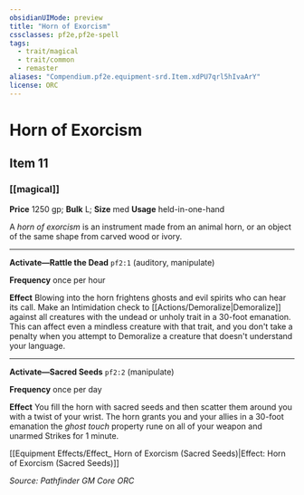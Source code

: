 ```yaml
---
obsidianUIMode: preview
title: "Horn of Exorcism"
cssclasses: pf2e,pf2e-spell
tags:
  - trait/magical
  - trait/common
  - remaster
aliases: "Compendium.pf2e.equipment-srd.Item.xdPU7qrl5hIvaArY"
license: ORC
---
```

# Horn of Exorcism
## Item 11
### [[magical]]


**Price** 1250 gp; 
**Bulk** L; **Size** med
**Usage** held-in-one-hand

A _horn of exorcism_ is an instrument made from an animal horn, or an object of the same shape from carved wood or ivory.

* * *

**Activate—Rattle the Dead** `pf2:1` (auditory, manipulate)

**Frequency** once per hour

**Effect** Blowing into the horn frightens ghosts and evil spirits who can hear its call. Make an Intimidation check to [[Actions/Demoralize|Demoralize]] against all creatures with the undead or unholy trait in a 30-foot emanation. This can affect even a mindless creature with that trait, and you don't take a penalty when you attempt to Demoralize a creature that doesn't understand your language.

* * *

**Activate—Sacred Seeds** `pf2:2` (manipulate)

**Frequency** once per day

**Effect** You fill the horn with sacred seeds and then scatter them around you with a twist of your wrist. The horn grants you and your allies in a 30-foot emanation the _ghost touch_ property rune on all of your weapon and unarmed Strikes for 1 minute.

[[Equipment Effects/Effect_ Horn of Exorcism (Sacred Seeds)|Effect: Horn of Exorcism (Sacred Seeds)]]

*Source: Pathfinder GM Core*
*ORC*